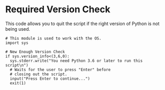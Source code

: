# Required Version Check

This code allows you to quit the script if the right version of Python is not being used.  

```
# This module is used to work with the OS.
import sys

# New Enough Version Check
if sys.version_info<(3,6,0):
  sys.stderr.write("You need Python 3.6 or later to run this script\n")
  # Waits for the user to press "Enter" before
  # closing out the script.
  input("Press Enter to continue...")
  exit(1)

```